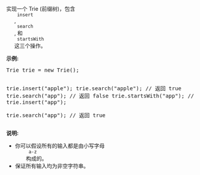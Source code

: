 <html>
 <body>
  <p>
   实现一个 Trie (前缀树)，包含
   <code>
    insert
   </code>
   ,
   <code>
    search
   </code>
   , 和
   <code>
    startsWith
   </code>
   这三个操作。
  </p>
  <p>
   <strong>
    示例:
   </strong>
  </p>
  <pre>Trie trie = new Trie();

trie.insert("apple");
trie.search("apple");   // 返回 true
trie.search("app");     // 返回 false
trie.startsWith("app"); // 返回 true
trie.insert("app");   
trie.search("app");     // 返回 true</pre>
  <p>
   <strong>
    说明:
   </strong>
  </p>
  <ul>
   <li>
    你可以假设所有的输入都是由小写字母
    <code>
     a-z
    </code>
    构成的。
   </li>
   <li>
    保证所有输入均为非空字符串。
   </li>
  </ul>
 </body>
</html>